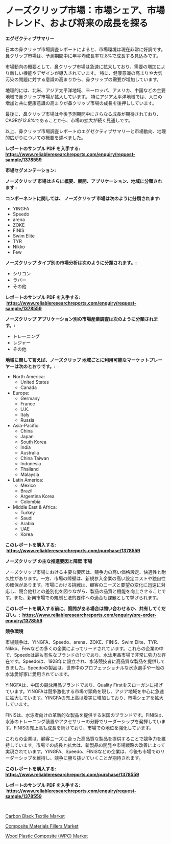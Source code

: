 <p><h1>ノーズクリップ市場：市場シェア、市場トレンド、および将来の成長を探る</h1></p><p><strong>エグゼクティブサマリー</strong></p>
<p><p>日本の鼻クリップ市場調査レポートによると、市場環境は現在非常に好調です。鼻クリップ市場は、予測期間中に年平均成長率12.8%で成長する見込みです。</p><p>市場動向の概要として、鼻クリップ市場は急速に拡大しており、需要の増加により新しい機能やデザインが導入されています。 特に、健康意識の高まりや大気汚染の問題に対する意識の高まりから、鼻クリップの需要が増加しています。</p><p>地理的には、北米、アジア太平洋地域、ヨーロッパ、アメリカ、中国などの主要地域で鼻クリップ市場が拡大しています。 特にアジア太平洋地域では、人口の増加と共に健康意識の高まりが鼻クリップ市場の成長を後押ししています。</p><p>最後に、鼻クリップ市場は今後予測期間中にさらなる成長が期待されており、CAGRが12.8%であることから、市場の拡大が続く見通しです。</p><p>以上、鼻クリップ市場調査レポートのエグゼクティブサマリーと市場動向、地理的広がりについての概要を述べました。</p></p>
<p><strong>レポートのサンプル PDF を入手する: <a href="https://www.reliableresearchreports.com/enquiry/request-sample/1378559">https://www.reliableresearchreports.com/enquiry/request-sample/1378559</a></strong></p>
<p><strong>市場セグメンテーション:</strong></p>
<p><strong> ノーズクリップ 市場はさらに概要、展開、アプリケーション、地域に分類されます :</strong></p>
<p><strong>コンポーネントに関しては、 ノーズクリップ 市場は次のように分類されます: &nbsp;</strong></p>
<p><ul><li>YINGFA</li><li>Speedo</li><li>arena</li><li>ZOKE</li><li>FINIS</li><li>Swim Elite</li><li>TYR</li><li>Nikko</li><li>Few</li></ul></p>
<p><strong> ノーズクリップ タイプ別の市場分析は次のように分類されます。:</strong></p>
<p><ul><li>シリコン</li><li>ラバー</li><li>その他</li></ul></p>
<p><strong>レポートのサンプル PDF を入手する: &nbsp;<a href="https://www.reliableresearchreports.com/enquiry/request-sample/1378559">https://www.reliableresearchreports.com/enquiry/request-sample/1378559</a></strong></p>
<p><strong> ノーズクリップ アプリケーション別の市場産業調査は次のように分類されます。:</strong></p>
<p><ul><li>トレーニング</li><li>レジャー</li><li>その他</li></ul></p>
<p><strong>地域に関して言えば、ノーズクリップ 地域ごとに利用可能なマーケットプレーヤーは次のとおりです。:</strong></p>
<p><ul>
    <li>
        North America:
        <ul>
            <li>United States</li>
            <li>Canada</li>
        </ul>
    </li>
    <li>
        Europe:
        <ul>
            <li>Germany</li>
            <li>France</li>
            <li>U.K.</li>
            <li>Italy</li>
            <li>Russia</li>
        </ul>
    </li>
    <li>
        Asia-Pacific:
        <ul>
            <li>China</li>
            <li>Japan</li>
            <li>South Korea</li>
            <li>India</li>
            <li>Australia</li>
            <li>China Taiwan</li>
            <li>Indonesia</li>
            <li>Thailand</li>
            <li>Malaysia</li>
        </ul>
    </li>
    <li>
        Latin America:
        <ul>
            <li>Mexico</li>
            <li>Brazil</li>
            <li>Argentina Korea</li>
            <li>Colombia</li>
        </ul>
    </li>
    <li>
        Middle East & Africa:
        <ul>
            <li>Turkey</li>
            <li>Saudi</li>
            <li>Arabia</li>
            <li>UAE</li>
            <li>Korea</li>
        </ul>
    </li>
    </ul></p>
<p><strong>このレポートを購入する: &nbsp;<a href="https://www.reliableresearchreports.com/purchase/1378559">https://www.reliableresearchreports.com/purchase/1378559</a></strong></p>
<p><strong>ノーズクリップ の主な推進要因と障壁 市場</strong></p>
<p><p>ノーズクリップ市場における主要な要因は、競争力の高い価格設定、快適性と耐久性があります。一方、市場の障壁は、新規参入企業の高い設定コストや独自性の確保があります。市場における挑戦は、顧客のニーズと要望の変化に迅速に対応し、競合他社との差別化を図りながら、製品の品質と機能を向上させることです。また、新興市場での規制と法的要件への適合も課題として挙げられます。</p></p>
<p><strong>このレポートを購入する前に、質問がある場合は問い合わせるか、共有してください。:&nbsp; <a href="https://www.reliableresearchreports.com/enquiry/pre-order-enquiry/1378559">https://www.reliableresearchreports.com/enquiry/pre-order-enquiry/1378559</a></strong></p>
<p><strong>競争環境</strong></p>
<p><p>市場競争は、YINGFA、Speedo、arena、ZOKE、FINIS、Swim Elite、TYR、Nikko、Fewなどの多くの企業によってリードされています。これらの企業の中で、Speedoは最も有名なブランドの1つであり、水泳用品市場で非常に強力な存在です。Speedoは、1928年に設立され、水泳競技者に高品質な製品を提供してきました。Speedoの製品は、世界中のプロフェッショナルな水泳選手や一般の水泳愛好家に愛用されています。</p><p>YINGFAは、中国の競泳用品ブランドであり、Quality Firstをスローガンに掲げています。YINGFAは競争激化する市場で頭角を現し、アジア地域を中心に急速に拡大しています。YINGFAの売上高は着実に増加しており、市場シェアを拡大しています。</p><p>FINISは、水泳者向けの革新的な製品を提供する米国のブランドです。FINISは、水泳のトレーニング装置やアクセサリーの分野でリーダーシップを発揮しています。FINISの売上高も成長を続けており、市場での地位を強化しています。</p><p>これらの企業は、顧客ニーズに合った高品質な製品を提供することで競争力を維持しています。市場での成長と拡大は、新製品の開発や市場戦略の改善によって実現されています。YINGFA、Speedo、FINISなどの企業は、今後も市場でのリーダーシップを維持し、競争に勝ち抜いていくことが期待されます。</p></p>
<p><strong>このレポートを購入する: &nbsp; <a href="https://www.reliableresearchreports.com/purchase/1378559">https://www.reliableresearchreports.com/purchase/1378559</a></strong></p>
<p><strong>レポートのサンプル PDF を入手する: &nbsp;<a href="https://www.reliableresearchreports.com/enquiry/request-sample/1378559">https://www.reliableresearchreports.com/enquiry/request-sample/1378559</a></strong><strong></strong></p>
<p>&nbsp;</p>
<p><p><a href="https://github.com/pjcfca/Market-Research-Report-List-1/blob/main/carbon-black-textile-market.md">Carbon Black Textile Market</a></p><p><a href="https://github.com/wusalecollins540tpqoz/Market-Research-Report-List-1/blob/main/composite-materials-fillers-market.md">Composite Materials Fillers Market</a></p><p><a href="https://github.com/kathiaseamanalvaradovlprc2h/Market-Research-Report-List-1/blob/main/wood-plastic-composite-wpc-market.md">Wood Plastic Composite (WPC) Market</a></p></p>